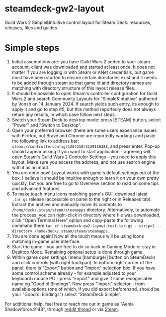 # steamdeck-gw2-layout
Guild Wars 2 Simple&amp;Intuitive control layout for Steam Deck: resources, releases, files and guides

# Simple steps
1. Initial assumptions are: you have Guild Wars 2 added to your steam account, client was downloaded and started at least once. It does not matter if you are logging in with Steam or ANet credentials, but game must have been started to ensure certain directories exist and it needs to be added through steam so that game id and directory names are matching with directory structure of this layout release files.
2. It should be possible to open Steam's controller configuration for Guild Wars 2 and search Community Layouts for "Simple&amp;Intuitive" authored by Vonsh on 14 January 2024. If search yields such entry, its enough to apply it and go to step #5, but this method reportedly does not always return any results, in which case follow next steps.
3. Switch your Steam Deck to desktop mode: press [STEAM] button, select "Power" and "Switch to Desktop".
4. Open your preferred browser (there are some users experiance issues with Firefox, but Brave and Chrome are reportedly working) and paste the following link to address bar: `steam://controllerconfig/1284210/3139116388`, and press enter. Pop-up should appear asking if you want to start application - agreeing will open Steam's Guild Wars 2 Controler Settings - you need to apply this layout. Make sure you access the address, and not use search engine with it as an input.
5. You are done now! Layout works with game's default settings out of the box. I believe it should be intuitive enough to learn it on your own pretty quickly, but you are free to go to Overview section to read on some tips and advanced features.
6. To make touch menu icons matching game's GUI, download latest `.tar.gz` release (accessible on panel to the right or in Releases tab). Extract the archive and manually move its contents to `/home/deck/.steam/steam/steamapps` directory. Alternatively, to automate the process,  you can right-click in directory where file was downloaded, click "Open Terminal Here" option and copy-paste the following command there `tar xf steamdeck-gw2-layout-test.tar.gz --strip=2 --directory /home/deck/.steam/steam/steamapps`.
7. You are done again! Now all the touch menus will be using icons matching in-game user interface.
8. Start the game - you are free to do so back in Gaming Mode or stay in Desktop Mode. Remaining optional setup is done through game.
9. Within game open settings (menu [hamburger] button on SteamDeck) and click controls (with right trackpad). In bottom right corner of the panel, there is "Export" button and "Import" selection box. If you have some control scheme already - for example adjusted to your keyboard+mouse PC - press "Export" and give it some recognisable name eg "Good'ol Bindings". Now press "Import" selector - from available options (one of which, if you did export beforehand, should be your "Good'ol Bindings") select "SteamDeck Simple".

For additional help, feel free to reach me out in game as "Aenia Shadowforce.9148", through [reddit thread](https://www.reddit.com/r/Guildwars2/comments/194sqa6/steam_deck_simpleintuitive_controller_layout_for) or via [Steam](https://steamcommunity.com/profiles/76561198064514229/).
